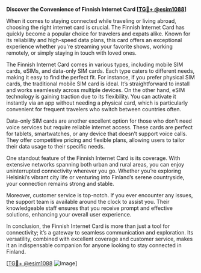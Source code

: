 **Discover the Convenience of Finnish Internet Card [[TG💪+ @esim1088](https://t.me/s/esim1088)]**

When it comes to staying connected while traveling or living abroad, choosing the right internet card is crucial. The Finnish Internet Card has quickly become a popular choice for travelers and expats alike. Known for its reliability and high-speed data plans, this card offers an exceptional experience whether you're streaming your favorite shows, working remotely, or simply staying in touch with loved ones.

The Finnish Internet Card comes in various types, including mobile SIM cards, eSIMs, and data-only SIM cards. Each type caters to different needs, making it easy to find the perfect fit. For instance, if you prefer physical SIM cards, the traditional mobile SIM card is ideal. It’s straightforward to install and works seamlessly across multiple devices. On the other hand, eSIM technology is gaining traction due to its flexibility. You can activate it instantly via an app without needing a physical card, which is particularly convenient for frequent travelers who switch between countries often.

Data-only SIM cards are another excellent option for those who don’t need voice services but require reliable internet access. These cards are perfect for tablets, smartwatches, or any device that doesn’t support voice calls. They offer competitive pricing and flexible plans, allowing users to tailor their data usage to their specific needs.

One standout feature of the Finnish Internet Card is its coverage. With extensive networks spanning both urban and rural areas, you can enjoy uninterrupted connectivity wherever you go. Whether you’re exploring Helsinki’s vibrant city life or venturing into Finland’s serene countryside, your connection remains strong and stable.

Moreover, customer service is top-notch. If you ever encounter any issues, the support team is available around the clock to assist you. Their knowledgeable staff ensures that you receive prompt and effective solutions, enhancing your overall user experience.

In conclusion, the Finnish Internet Card is more than just a tool for connectivity; it’s a gateway to seamless communication and exploration. Its versatility, combined with excellent coverage and customer service, makes it an indispensable companion for anyone looking to stay connected in Finland.

[[TG💪+ @esim1088](https://t.me/s/esim1088) ![Image](https://i.postimg.cc/Y0z9fWf4/image.png)]